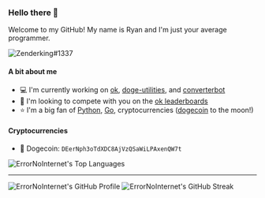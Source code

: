 ### Hello there 👋
Welcome to my GitHub! My name is Ryan and I'm just your average programmer.

![Zenderking#1337](https://discord.c99.nl/widget/theme-4/531392146767347712.png)

#### A bit about me
- 💻 I'm currently working on [ok](https://github.com/ErrorNoInternet/ok), [doge-utilities](https://github.com/ErrorNoInternet/Doge-Utilities), and [converterbot](https://github.com/ErrorNoInternet/ConverterBot)
- 🤝 I'm looking to compete with you on the [ok leaderboards](https://github.com/ErrorNoInternet/ok)
- ⭐ I'm a big fan of [Python](https://python.org), [Go](https://golang.org), cryptocurrencies ([dogecoin](https://dogecoin.com) to the moon!)

#### Cryptocurrencies
- 🐶 Dogecoin: `DEerNph3oTdXDC8AjVzQSaWiLPAxenQW7t`

![ErrorNoInternet's Top Languages](https://github-readme-stats.vercel.app/api/top-langs/?username=ErrorNoInternet&hide=makefile,css&title_color=bbbbbb&icon_color=bbbbbb&text_color=bbbbbb&bg_color=333333&layout=compact)

---

![ErrorNoInternet's GitHub Profile](https://github-readme-stats.vercel.app/api?username=ErrorNoInternet&show_icons=true&title_color=bbbbbb&icon_color=bbbbbb&text_color=bbbbbb&bg_color=333333&include_all_commits=true&hide_border=true)
![ErrorNoInternet's GitHub Streak](http://github-readme-streak-stats.herokuapp.com?user=ErrorNoInternet&background=333333&sideLabels=ADADAD&dates=ADADAD&currStreakNum=D8D8D8&sideNums=D8D8D8&fire=DD6A00&ring=DD6A00&currStreakLabel=DD6A00&hide_border=true)
